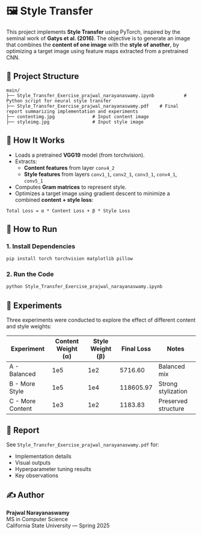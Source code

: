 # 🖼️ Style Transfer

This project implements **Style Transfer** using PyTorch, inspired by the seminal work of **Gatys et al. (2016)**. The objective is to generate an image that combines the **content of one image** with the **style of another**, by optimizing a target image using feature maps extracted from a pretrained CNN.

## 📁 Project Structure

```
main/
├── Style_Transfer_Exercise_prajwal_narayanaswamy.ipynb           # Python script for neural style transfer
├── Style_Transfer_Exercise_prajwal_narayanaswamy.pdf    # Final report summarizing implementation and experiments
├── contentimg.jpg              # Input content image
├── styleimg.jpg                # Input style image
```

## 🚀 How It Works

- Loads a pretrained **VGG19** model (from torchvision).
- Extracts:
  - **Content features** from layer `conv4_2`
  - **Style features** from layers `conv1_1`, `conv2_1`, `conv3_1`, `conv4_1`, `conv5_1`
- Computes **Gram matrices** to represent style.
- Optimizes a target image using gradient descent to minimize a combined **content + style loss**:

```
Total Loss = α * Content Loss + β * Style Loss
```

## 🔧 How to Run

### 1. Install Dependencies

```bash
pip install torch torchvision matplotlib pillow
```

### 2. Run the Code

```bash
python Style_Transfer_Exercise_prajwal_narayanaswamy.ipynb
```

## 🧪 Experiments

Three experiments were conducted to explore the effect of different content and style weights:

| Experiment        | Content Weight (α) | Style Weight (β) | Final Loss   | Notes                      |
|------------------|--------------------|------------------|--------------|----------------------------|
| A - Balanced      | 1e5                | 1e2              | 5716.60      | Balanced mix               |
| B - More Style    | 1e5                | 1e4              | 118605.97    | Strong stylization         |
| C - More Content  | 1e3                | 1e2              | 1183.83      | Preserved structure        |

## 📄 Report

See `Style_Transfer_Exercise_prajwal_narayanaswamy.pdf` for:
- Implementation details
- Visual outputs
- Hyperparameter tuning results
- Key observations

## ✍️ Author

**Prajwal Narayanaswamy**  
MS in Computer Science  
California State University — Spring 2025


